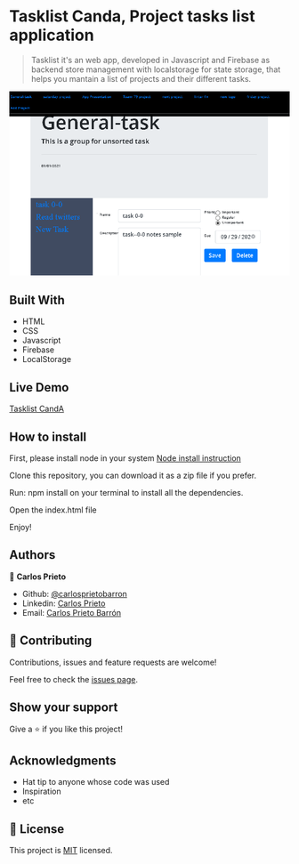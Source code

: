 # Tasklist Canda, Project tasks list application

> Tasklist it's an web app, developed in Javascript and Firebase as backend store management with localstorage for state storage, that helps you mantain a list of projects and their different tasks.

![screenshot](./screenshot.png)

## Built With

- HTML
- CSS
- Javascript
- Firebase
- LocalStorage

## Live Demo

[Tasklist CandA](https://rawcdn.githack.com/carlosprietobarron/tasklist-canda/dcfb282249b0d7283cd1f4f973dd3606fe6b8a4c/index.html#)

## How to install

First, please install node in your system [Node install instruction](https://nodejs.org/en/download/package-manager/)

Clone this repository, you can download it as a zip file if you prefer.

Run:  npm install on your terminal to install all the dependencies.

Open the index.html file

Enjoy!

## Authors

👤 **Carlos Prieto**
- Github: [@carlosprietobarron](https://github.com/carlosprietobarron)
- Linkedin: [Carlos Prieto](https://www.linkedin.com/in/carlosprietobarron/)
- Email: [Carlos Prieto Barrón](carloprietobarron@outlook.com)

## 🤝 Contributing

Contributions, issues and feature requests are welcome!

Feel free to check the [issues page](issues/).

## Show your support

Give a ⭐️ if you like this project!

## Acknowledgments

- Hat tip to anyone whose code was used
- Inspiration
- etc

## 📝 License

This project is [MIT](lic.url) licensed.
